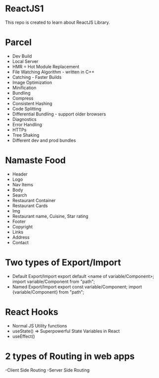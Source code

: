 # ReactJS1

This repo is created to learn about ReactJS Library.

# Parcel

- Dev Build
- Local Server
- HMR = Hot Module Replacement
- File Watching Algorithm - written in C++
- Catching - Faster Builds
- Image Optimization
- Minification
- Bundling
- Compress
- Consistent Hashing
- Code Splitting
- Differential Bundling - support older browsers
- Diagnostics
- Error Handling
- HTTPs
- Tree Shaking
- Different dev and prod bundles

# Namaste Food

- Header
- Logo
- Nav Items
- Body
- Search
- Restaurant Container
- Restaurant Cards
- Img
- Restaurant name, Cuisine, Star rating
- Footer
- Copyright
- Links
- Address
- Contact

# Two types of Export/Import

- Default Export/Import
  export default <name of variable/Component>;
  import variable/Component from "path";
- Named Export/Import
  export const variable/Component;
  import {variable/Component} from "path";

# React Hooks

- Normal JS Utility functions
- useState() => Superpowerful State Variables in React
- useEffect()

# 2 types of Routing in web apps

-Client Side Routing
-Server Side Routing
